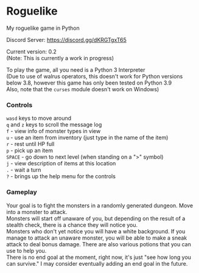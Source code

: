# Roguelike 
My roguelike game in Python

Discord Server: https://discord.gg/dKRGTgxT65

Current version: 0.2 <br />
(Note: This is currently a work in progress)

To play the game, all you need is a Python 3 Interpreter<br />
(Due to use of walrus operators, this doesn't work for Python versions below 3.8, however this game has only been tested on Python 3.9<br />
Also, note that the `curses` module doesn't work on Windows)

### Controls<br />
`wasd` keys to move around<br />
`q` and `z` keys to scroll the message log<br />
`f` - view info of monster types in view<br />
`u` - use an item from inventory (just type in the name of the item)<br />
`r` - rest until HP full<br />
`p` - pick up an item<br />
`SPACE` - go down to next level (when standing on a ">" symbol)<br />
`j` - view description of items at this location<br />
`.` - wait a turn<br />
`?` - brings up the help menu for the controls

### Gameplay
Your goal is to fight the monsters in a randomly generated dungeon. Move into a monster to attack. <br />
Monsters will start off unaware of you, but depending on the result of a stealth check, there is a chance they will notice you. <br />
Monsters who don't yet notice you will have a white background. If you manage to attack an unaware monster, you will be able to make a sneak attack to deal bonus damage.
There are also various potions that you can use to help you. <br />
There is no end goal at the moment, right now, it's just "see how long you can survive." I may consider eventually adding an end goal in the future.
